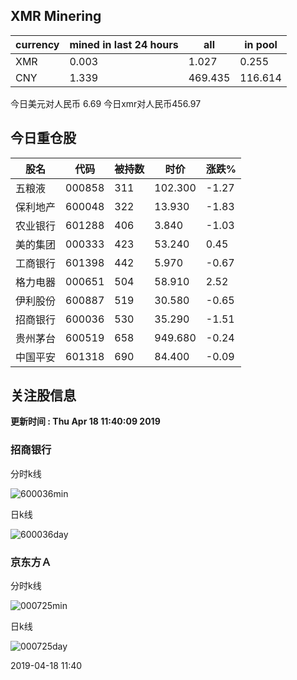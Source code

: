 ## XMR Minering

|currency|mined in last 24 hours|all|in pool|
|---|---|---|---|
|XMR|0.003|1.027|0.255|
|CNY|1.339|469.435|116.614|

今日美元对人民币 6.69	今日xmr对人民币456.97


## 今日重仓股 

|股名|代码|被持数|时价|涨跌%|
|---|---|---|---|---|
|五粮液|000858|311|102.300|-1.27|
|保利地产|600048|322|13.930|-1.83|
|农业银行|601288|406|3.840|-1.03|
|美的集团|000333|423|53.240|0.45|
|工商银行|601398|442|5.970|-0.67|
|格力电器|000651|504|58.910|2.52|
|伊利股份|600887|519|30.580|-0.65|
|招商银行|600036|530|35.290|-1.51|
|贵州茅台|600519|658|949.680|-0.24|
|中国平安|601318|690|84.400|-0.09|

## 关注股信息
**更新时间 : Thu Apr 18 11:40:09 2019**
### 招商银行 
分时k线

![600036min](http://image.sinajs.cn/newchart/min/n/sh600036.gif)

日k线

![600036day](http://image.sinajs.cn/newchart/daily/n/sh600036.gif)

### 京东方Ａ 
分时k线

![000725min](http://image.sinajs.cn/newchart/min/n/sz000725.gif)

日k线

![000725day](http://image.sinajs.cn/newchart/daily/n/sz000725.gif)

2019-04-18 11:40